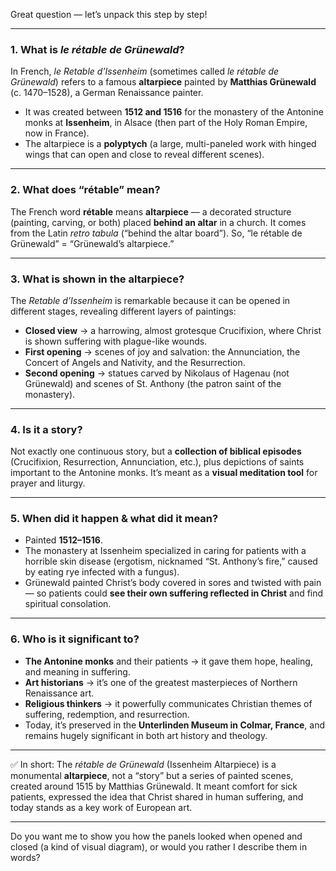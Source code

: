 Great question — let’s unpack this step by step!

---

### 1. What is *le rétable de Grünewald*?

In French, *le Retable d’Issenheim* (sometimes called *le rétable de Grünewald*) refers to a famous **altarpiece** painted by **Matthias Grünewald** (c. 1470–1528), a German Renaissance painter.

* It was created between **1512 and 1516** for the monastery of the Antonine monks at **Issenheim**, in Alsace (then part of the Holy Roman Empire, now in France).
* The altarpiece is a **polyptych** (a large, multi-paneled work with hinged wings that can open and close to reveal different scenes).

---

### 2. What does “rétable” mean?

The French word **rétable** means **altarpiece** — a decorated structure (painting, carving, or both) placed **behind an altar** in a church. It comes from the Latin *retro tabula* (“behind the altar board”).
So, “le rétable de Grünewald” = “Grünewald’s altarpiece.”

---

### 3. What is shown in the altarpiece?

The *Retable d’Issenheim* is remarkable because it can be opened in different stages, revealing different layers of paintings:

* **Closed view** → a harrowing, almost grotesque Crucifixion, where Christ is shown suffering with plague-like wounds.
* **First opening** → scenes of joy and salvation: the Annunciation, the Concert of Angels and Nativity, and the Resurrection.
* **Second opening** → statues carved by Nikolaus of Hagenau (not Grünewald) and scenes of St. Anthony (the patron saint of the monastery).

---

### 4. Is it a story?

Not exactly one continuous story, but a **collection of biblical episodes** (Crucifixion, Resurrection, Annunciation, etc.), plus depictions of saints important to the Antonine monks. It’s meant as a **visual meditation tool** for prayer and liturgy.

---

### 5. When did it happen & what did it mean?

* Painted **1512–1516**.
* The monastery at Issenheim specialized in caring for patients with a horrible skin disease (ergotism, nicknamed “St. Anthony’s fire,” caused by eating rye infected with a fungus).
* Grünewald painted Christ’s body covered in sores and twisted with pain — so patients could **see their own suffering reflected in Christ** and find spiritual consolation.

---

### 6. Who is it significant to?

* **The Antonine monks** and their patients → it gave them hope, healing, and meaning in suffering.
* **Art historians** → it’s one of the greatest masterpieces of Northern Renaissance art.
* **Religious thinkers** → it powerfully communicates Christian themes of suffering, redemption, and resurrection.
* Today, it’s preserved in the **Unterlinden Museum in Colmar, France**, and remains hugely significant in both art history and theology.

---

✅ In short:
The *rétable de Grünewald* (Issenheim Altarpiece) is a monumental **altarpiece**, not a “story” but a series of painted scenes, created around 1515 by Matthias Grünewald. It meant comfort for sick patients, expressed the idea that Christ shared in human suffering, and today stands as a key work of European art.

---

Do you want me to show you how the panels looked when opened and closed (a kind of visual diagram), or would you rather I describe them in words?
